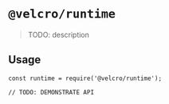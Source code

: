 # `@velcro/runtime`

> TODO: description

## Usage

```
const runtime = require('@velcro/runtime');

// TODO: DEMONSTRATE API
```
